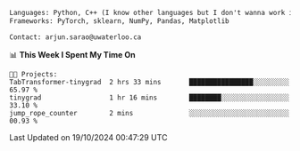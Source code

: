 ```txt
Languages: Python, C++ (I know other languages but I don't wanna work in em)
Frameworks: PyTorch, sklearn, NumPy, Pandas, Matplotlib

Contact: arjun.sarao@uwaterloo.ca
```

<!--START_SECTION:waka-->
📊 **This Week I Spent My Time On** 

```text
🐱‍💻 Projects: 
TabTransformer-tinygrad  2 hrs 33 mins       ████████████████░░░░░░░░░   65.97 % 
tinygrad                 1 hr 16 mins        ████████░░░░░░░░░░░░░░░░░   33.10 % 
jump_rope_counter        2 mins              ░░░░░░░░░░░░░░░░░░░░░░░░░   00.93 % 
```


 Last Updated on 19/10/2024 00:47:29 UTC
<!--END_SECTION:waka-->
